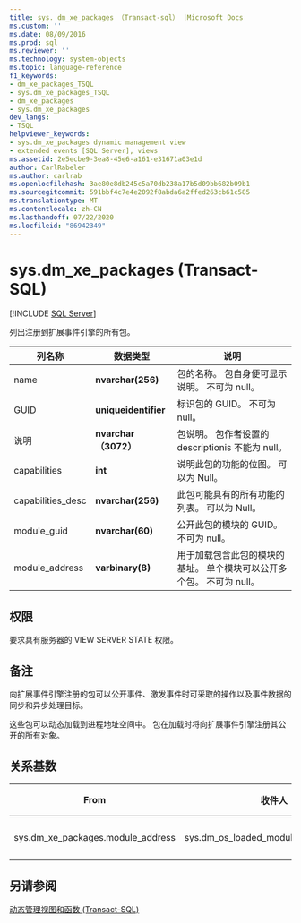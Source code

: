 ```yaml
---
title: sys. dm_xe_packages （Transact-sql） |Microsoft Docs
ms.custom: ''
ms.date: 08/09/2016
ms.prod: sql
ms.reviewer: ''
ms.technology: system-objects
ms.topic: language-reference
f1_keywords:
- dm_xe_packages_TSQL
- sys.dm_xe_packages_TSQL
- dm_xe_packages
- sys.dm_xe_packages
dev_langs:
- TSQL
helpviewer_keywords:
- sys.dm_xe_packages dynamic management view
- extended events [SQL Server], views
ms.assetid: 2e5ecbe9-3ea8-45e6-a161-e31671a03e1d
author: CarlRabeler
ms.author: carlrab
ms.openlocfilehash: 3ae80e8db245c5a70db238a17b5d09bb682b09b1
ms.sourcegitcommit: 591bbf4c7e4e2092f8abda6a2ffed263cb61c585
ms.translationtype: MT
ms.contentlocale: zh-CN
ms.lasthandoff: 07/22/2020
ms.locfileid: "86942349"
---
```

# <a name="sysdm_xe_packages-transact-sql"></a>sys.dm_xe_packages (Transact-SQL)
[!INCLUDE [SQL Server](../../includes/applies-to-version/sqlserver.md)]

  列出注册到扩展事件引擎的所有包。  
  
 
|列名称|数据类型|说明|  
|-----------------|---------------|-----------------|  
|name|**nvarchar(256)**|包的名称。 包自身便可显示说明。 不可为 null。|  
|GUID|**uniqueidentifier**|标识包的 GUID。 不可为 null。|  
|说明|**nvarchar （3072）**|包说明。 包作者设置的 descriptionis 不能为 null。|  
|capabilities|**int**|说明此包的功能的位图。 可以为 Null。|  
|capabilities_desc|**nvarchar(256)**|此包可能具有的所有功能的列表。 可以为 Null。|  
|module_guid|**nvarchar(60)**|公开此包的模块的 GUID。 不可为 null。|  
|module_address|**varbinary(8)**|用于加载包含此包的模块的基址。 单个模块可以公开多个包。 不可为 null。|  
  
## <a name="permissions"></a>权限  
 要求具有服务器的 VIEW SERVER STATE 权限。  
  
## <a name="remarks"></a>备注  
 向扩展事件引擎注册的包可以公开事件、激发事件时可采取的操作以及事件数据的同步和异步处理目标。  
  
 这些包可以动态加载到进程地址空间中。 包在加载时将向扩展事件引擎注册其公开的所有对象。  
  
## <a name="relationship-cardinalities"></a>关系基数  
  
| From | 收件人 | 关系 |
| ---- | -- | ------------ |  
|sys.dm_xe_packages.module_address|sys.dm_os_loaded_modules.base_address|多对一|  
  
## <a name="see-also"></a>另请参阅  
 [动态管理视图和函数 (Transact-SQL)](~/relational-databases/system-dynamic-management-views/system-dynamic-management-views.md)  
  
  

